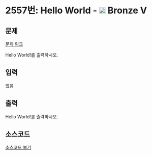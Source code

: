 # 2557번: Hello World - <img src="https://static.solved.ac/tier_small/1.svg" style="height:20px" /> Bronze V

<!-- performance -->

<!-- 문제 제출 후 깃허브에 푸시를 했을 때 제출한 코드의 성능이 입력될 공간입니다.-->

<!-- end -->

## 문제

[문제 링크](https://boj.kr/2557)

<p>
Hello World!를 출력하시오.</p>

## 입력

<p>
없음</p>

## 출력

<p>
Hello World!를 출력하시오.</p>

## 소스코드

[소스코드 보기](Hello%20World.py)